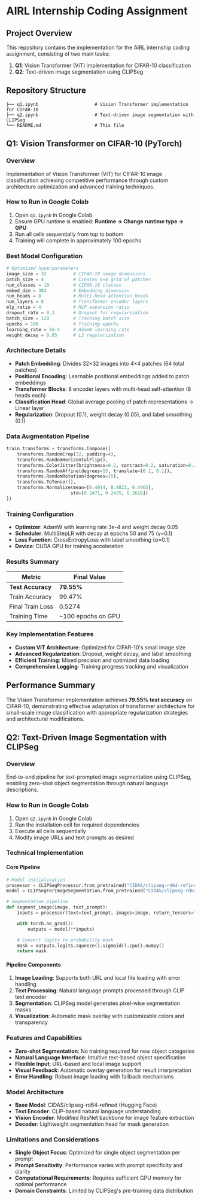 # AIRL Internship Coding Assignment

## Project Overview
This repository contains the implementation for the AIRL internship coding assignment, consisting of two main tasks:
1. **Q1**: Vision Transformer (ViT) implementation for CIFAR-10 classification
2. **Q2**: Text-driven image segmentation using CLIPSeg

## Repository Structure
```
├── q1.ipynb                     # Vision Transformer implementation for CIFAR-10
├── q2.ipynb                     # Text-driven image segmentation with CLIPSeg  
└── README.md                    # This file
```

## Q1: Vision Transformer on CIFAR-10 (PyTorch)

### Overview
Implementation of Vision Transformer (ViT) for CIFAR-10 image classification achieving competitive performance through custom architecture optimization and advanced training techniques.

### How to Run in Google Colab
1. Open `q1.ipynb` in Google Colab
2. Ensure GPU runtime is enabled: **Runtime → Change runtime type → GPU**
3. Run all cells sequentially from top to bottom
4. Training will complete in approximately 100 epochs

### Best Model Configuration
```python
# Optimized hyperparameters
image_size = 32          # CIFAR-10 image dimensions
patch_size = 4           # Creates 8×8 grid of patches  
num_classes = 10         # CIFAR-10 classes
embed_dim = 384          # Embedding dimension
num_heads = 8            # Multi-head attention heads
num_layers = 8           # Transformer encoder layers
mlp_ratio = 4            # MLP expansion ratio
dropout_rate = 0.1       # Dropout for regularization
batch_size = 128         # Training batch size
epochs = 100             # Training epochs
learning_rate = 3e-4     # AdamW learning rate
weight_decay = 0.05      # L2 regularization
```

### Architecture Details
- **Patch Embedding**: Divides 32×32 images into 4×4 patches (64 total patches)
- **Positional Encoding**: Learnable positional embeddings added to patch embeddings
- **Transformer Blocks**: 8 encoder layers with multi-head self-attention (8 heads each)
- **Classification Head**: Global average pooling of patch representations → Linear layer
- **Regularization**: Dropout (0.1), weight decay (0.05), and label smoothing (0.1)

### Data Augmentation Pipeline
```python
train_transforms = transforms.Compose([
    transforms.RandomCrop(32, padding=4),
    transforms.RandomHorizontalFlip(),
    transforms.ColorJitter(brightness=0.2, contrast=0.2, saturation=0.2),
    transforms.RandomAffine(degrees=15, translate=(0.1, 0.1)),
    transforms.RandomRotation(degrees=15),
    transforms.ToTensor(),
    transforms.Normalize(mean=[0.4914, 0.4822, 0.4465], 
                        std=[0.2471, 0.2435, 0.2616])
])
```

### Training Configuration
- **Optimizer**: AdamW with learning rate 3e-4 and weight decay 0.05
- **Scheduler**: MultiStepLR with decay at epochs 50 and 75 (γ=0.1)
- **Loss Function**: CrossEntropyLoss with label smoothing (α=0.1)
- **Device**: CUDA GPU for training acceleration

### Results Summary
| Metric           | Final Value        |
|------------------|--------------------|
| **Test Accuracy**| **79.55%**         |
| Train Accuracy   | 99.47%             |
| Final Train Loss | 0.5274             |
| Training Time    | ~100 epochs on GPU |

### Key Implementation Features
- **Custom ViT Architecture**: Optimized for CIFAR-10's small image size
- **Advanced Regularization**: Dropout, weight decay, and label smoothing
- **Efficient Training**: Mixed precision and optimized data loading
- **Comprehensive Logging**: Training progress tracking and visualization

## Performance Summary
The Vision Transformer implementation achieves **79.55% test accuracy** on CIFAR-10, demonstrating effective adaptation of transformer architecture for small-scale image classification with appropriate regularization strategies and architectural modifications.


## Q2: Text-Driven Image Segmentation with CLIPSeg

### Overview
End-to-end pipeline for text-prompted image segmentation using CLIPSeg, enabling zero-shot object segmentation through natural language descriptions.

### How to Run in Google Colab
1. Open `q2.ipynb` in Google Colab
2. Run the installation cell for required dependencies
3. Execute all cells sequentially
4. Modify image URLs and text prompts as desired

### Technical Implementation

#### Core Pipeline
```python
# Model initialization
processor = CLIPSegProcessor.from_pretrained("CIDAS/clipseg-rd64-refined")
model = CLIPSegForImageSegmentation.from_pretrained("CIDAS/clipseg-rd64-refined")

# Segmentation pipeline
def segment_image(image, text_prompt):
    inputs = processor(text=text_prompt, images=image, return_tensors="pt")

    with torch.no_grad():
        outputs = model(**inputs)

    # Convert logits to probability mask
    mask = outputs.logits.squeeze().sigmoid().cpu().numpy()
    return mask
```

#### Pipeline Components
1. **Image Loading**: Supports both URL and local file loading with error handling
2. **Text Processing**: Natural language prompts processed through CLIP text encoder
3. **Segmentation**: CLIPSeg model generates pixel-wise segmentation masks
4. **Visualization**: Automatic mask overlay with customizable colors and transparency

### Features and Capabilities
- **Zero-shot Segmentation**: No training required for new object categories
- **Natural Language Interface**: Intuitive text-based object specification
- **Flexible Input**: URL-based and local image support
- **Visual Feedback**: Automatic overlay generation for result interpretation
- **Error Handling**: Robust image loading with fallback mechanisms



### Model Architecture
- **Base Model**: CIDAS/clipseg-rd64-refined (Hugging Face)
- **Text Encoder**: CLIP-based natural language understanding
- **Vision Encoder**: Modified ResNet backbone for image feature extraction
- **Decoder**: Lightweight segmentation head for mask generation

### Limitations and Considerations
- **Single Object Focus**: Optimized for single object segmentation per prompt
- **Prompt Sensitivity**: Performance varies with prompt specificity and clarity
- **Computational Requirements**: Requires sufficient GPU memory for optimal performance
- **Domain Constraints**: Limited by CLIPSeg's pre-training data distribution




